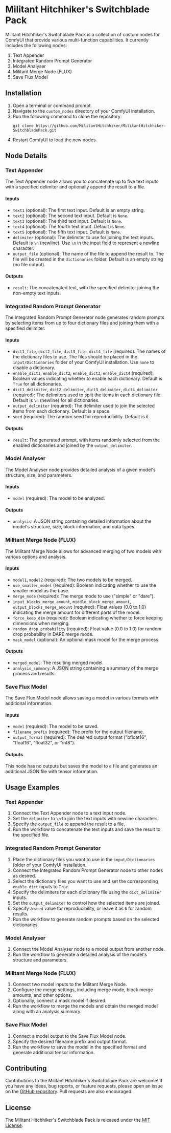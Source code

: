 # Militant Hitchhiker's Switchblade Pack

Militant Hitchhiker's Switchblade Pack is a collection of custom nodes for ComfyUI that provide various multi-function capabilities. It currently includes the following nodes:

1. Text Appender
2. Integrated Random Prompt Generator
3. Model Analyser
4. Militant Merge Node (FLUX)
5. Save Flux Model

## Installation

1. Open a terminal or command prompt.
2. Navigate to the `custom_nodes` directory of your ComfyUI installation.
3. Run the following command to clone the repository:
   ```
   git clone https://github.com/MilitantHitchhiker/MilitantHitchhiker-SwitchbladePack.git
   ```
4. Restart ComfyUI to load the new nodes.

## Node Details

### Text Appender

The Text Appender node allows you to concatenate up to five text inputs with a specified delimiter and optionally append the result to a file.

#### Inputs
- `text1` (optional): The first text input. Default is an empty string.
- `text2` (optional): The second text input. Default is `None`.
- `text3` (optional): The third text input. Default is `None`.
- `text4` (optional): The fourth text input. Default is `None`.
- `text5` (optional): The fifth text input. Default is `None`.
- `delimiter` (optional): The delimiter to use for joining the text inputs. Default is `\n` (newline). Use `\n` in the input field to represent a newline character.
- `output_file` (optional): The name of the file to append the result to. The file will be created in the `dictionaries` folder. Default is an empty string (no file output).

#### Outputs
- `result`: The concatenated text, with the specified delimiter joining the non-empty text inputs.

### Integrated Random Prompt Generator

The Integrated Random Prompt Generator node generates random prompts by selecting items from up to four dictionary files and joining them with a specified delimiter.

#### Inputs
- `dict1_file`, `dict2_file`, `dict3_file`, `dict4_file` (required): The names of the dictionary files to use. The files should be placed in the `input/Dictionaries` folder of your ComfyUI installation. Use `none` to disable a dictionary.
- `enable_dict1`, `enable_dict2`, `enable_dict3`, `enable_dict4` (required): Boolean values indicating whether to enable each dictionary. Default is `True` for all dictionaries.
- `dict1_delimiter`, `dict2_delimiter`, `dict3_delimiter`, `dict4_delimiter` (required): The delimiters used to split the items in each dictionary file. Default is `\n` (newline) for all dictionaries.
- `output_delimiter` (required): The delimiter used to join the selected items from each dictionary. Default is a space.
- `seed` (required): The random seed for reproducibility. Default is `0`.

#### Outputs
- `result`: The generated prompt, with items randomly selected from the enabled dictionaries and joined by the `output_delimiter`.

### Model Analyser

The Model Analyser node provides detailed analysis of a given model's structure, size, and parameters.

#### Inputs
- `model` (required): The model to be analyzed.

#### Outputs
- `analysis`: A JSON string containing detailed information about the model's structure, size, block information, and data types.

### Militant Merge Node (FLUX)

The Militant Merge Node allows for advanced merging of two models with various options and analysis.

#### Inputs
- `model1`, `model2` (required): The two models to be merged.
- `use_smaller_model` (required): Boolean indicating whether to use the smaller model as the base.
- `merge_mode` (required): The merge mode to use ("simple" or "dare").
- `input_blocks_merge_amount`, `middle_block_merge_amount`, `output_blocks_merge_amount` (required): Float values (0.0 to 1.0) indicating the merge amount for different parts of the model.
- `force_keep_dim` (required): Boolean indicating whether to force keeping dimensions when merging.
- `random_drop_probability` (required): Float value (0.0 to 1.0) for random drop probability in DARE merge mode.
- `mask_model` (optional): An optional mask model for the merge process.

#### Outputs
- `merged_model`: The resulting merged model.
- `analysis_summary`: A JSON string containing a summary of the merge process and results.

### Save Flux Model

The Save Flux Model node allows saving a model in various formats with additional information.

#### Inputs
- `model` (required): The model to be saved.
- `filename_prefix` (required): The prefix for the output filename.
- `output_format` (required): The desired output format ("bfloat16", "float16", "float32", or "int8").

#### Outputs
This node has no outputs but saves the model to a file and generates an additional JSON file with tensor information.

## Usage Examples

### Text Appender
1. Connect the Text Appender node to a text input node.
2. Set the `delimiter` to `\n` to join the text inputs with newline characters.
3. Specify the `output_file` to append the result to a file.
4. Run the workflow to concatenate the text inputs and save the result to the specified file.

### Integrated Random Prompt Generator
1. Place the dictionary files you want to use in the `input/Dictionaries` folder of your ComfyUI installation.
2. Connect the Integrated Random Prompt Generator node to other nodes as desired.
3. Select the dictionary files you want to use and set the corresponding `enable_dict` inputs to `True`.
4. Specify the delimiters for each dictionary file using the `dict_delimiter` inputs.
5. Set the `output_delimiter` to control how the selected items are joined.
6. Specify a `seed` value for reproducibility, or leave it as `0` for random results.
7. Run the workflow to generate random prompts based on the selected dictionaries.

### Model Analyser
1. Connect the Model Analyser node to a model output from another node.
2. Run the workflow to generate a detailed analysis of the model's structure and parameters.

### Militant Merge Node (FLUX)
1. Connect two model inputs to the Militant Merge Node.
2. Configure the merge settings, including merge mode, block merge amounts, and other options.
3. Optionally, connect a mask model if desired.
4. Run the workflow to merge the models and obtain the merged model along with an analysis summary.

### Save Flux Model
1. Connect a model output to the Save Flux Model node.
2. Specify the desired filename prefix and output format.
3. Run the workflow to save the model in the specified format and generate additional tensor information.

## Contributing

Contributions to the Militant Hitchhiker's Switchblade Pack are welcome! If you have any ideas, bug reports, or feature requests, please open an issue on the [GitHub repository](https://github.com/MilitantHitchhiker/MilitantHitchhiker-SwitchbladePack). Pull requests are also encouraged.

## License

The Militant Hitchhiker's Switchblade Pack is released under the [MIT License](https://opensource.org/licenses/MIT).